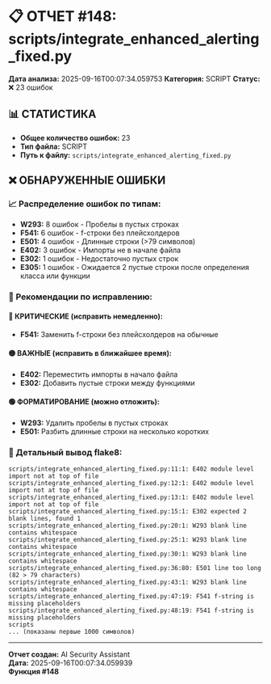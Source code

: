 # 📋 ОТЧЕТ #148: scripts/integrate_enhanced_alerting_fixed.py

**Дата анализа:** 2025-09-16T00:07:34.059753
**Категория:** SCRIPT
**Статус:** ❌ 23 ошибок

## 📊 СТАТИСТИКА

- **Общее количество ошибок:** 23
- **Тип файла:** SCRIPT
- **Путь к файлу:** `scripts/integrate_enhanced_alerting_fixed.py`

## ❌ ОБНАРУЖЕННЫЕ ОШИБКИ

### 📈 Распределение ошибок по типам:

- **W293:** 8 ошибок - Пробелы в пустых строках
- **F541:** 6 ошибок - f-строки без плейсхолдеров
- **E501:** 4 ошибок - Длинные строки (>79 символов)
- **E402:** 3 ошибок - Импорты не в начале файла
- **E302:** 1 ошибок - Недостаточно пустых строк
- **E305:** 1 ошибок - Ожидается 2 пустые строки после определения класса или функции

### 🎯 Рекомендации по исправлению:

#### 🔴 КРИТИЧЕСКИЕ (исправить немедленно):
- **F541:** Заменить f-строки без плейсхолдеров на обычные

#### 🟡 ВАЖНЫЕ (исправить в ближайшее время):
- **E402:** Переместить импорты в начало файла
- **E302:** Добавить пустые строки между функциями

#### 🟢 ФОРМАТИРОВАНИЕ (можно отложить):
- **W293:** Удалить пробелы в пустых строках
- **E501:** Разбить длинные строки на несколько коротких

### 📝 Детальный вывод flake8:

```
scripts/integrate_enhanced_alerting_fixed.py:11:1: E402 module level import not at top of file
scripts/integrate_enhanced_alerting_fixed.py:12:1: E402 module level import not at top of file
scripts/integrate_enhanced_alerting_fixed.py:13:1: E402 module level import not at top of file
scripts/integrate_enhanced_alerting_fixed.py:15:1: E302 expected 2 blank lines, found 1
scripts/integrate_enhanced_alerting_fixed.py:20:1: W293 blank line contains whitespace
scripts/integrate_enhanced_alerting_fixed.py:25:1: W293 blank line contains whitespace
scripts/integrate_enhanced_alerting_fixed.py:30:1: W293 blank line contains whitespace
scripts/integrate_enhanced_alerting_fixed.py:36:80: E501 line too long (82 > 79 characters)
scripts/integrate_enhanced_alerting_fixed.py:43:1: W293 blank line contains whitespace
scripts/integrate_enhanced_alerting_fixed.py:47:19: F541 f-string is missing placeholders
scripts/integrate_enhanced_alerting_fixed.py:48:19: F541 f-string is missing placeholders
scripts
... (показаны первые 1000 символов)
```

---
**Отчет создан:** AI Security Assistant  
**Дата:** 2025-09-16T00:07:34.059939  
**Функция #148**
